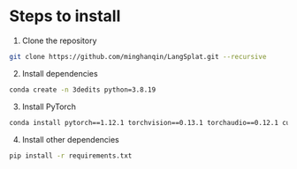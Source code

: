 # Steps to install

1. Clone the repository

```bash
git clone https://github.com/minghanqin/LangSplat.git --recursive
```

2. Install dependencies

```bash
conda create -n 3dedits python=3.8.19
```

3. Install PyTorch

```bash
conda install pytorch==1.12.1 torchvision==0.13.1 torchaudio==0.12.1 cudatoolkit=11.6 -c pytorch -c conda-forge
```

4. Install other dependencies

```bash
pip install -r requirements.txt
```
